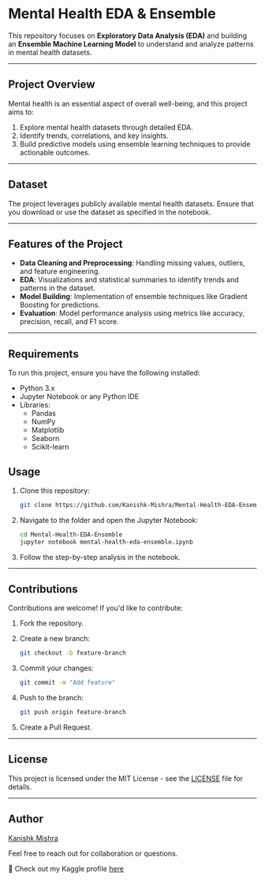 # Mental Health EDA & Ensemble

This repository focuses on **Exploratory Data Analysis (EDA)** and building an **Ensemble Machine Learning Model** to understand and analyze patterns in mental health datasets.

---

## Project Overview

Mental health is an essential aspect of overall well-being, and this project aims to:

1. Explore mental health datasets through detailed EDA.
2. Identify trends, correlations, and key insights.
3. Build predictive models using ensemble learning techniques to provide actionable outcomes.

---

## Dataset

The project leverages publicly available mental health datasets. Ensure that you download or use the dataset as specified in the notebook.

---

## Features of the Project

- **Data Cleaning and Preprocessing**: Handling missing values, outliers, and feature engineering.
- **EDA**: Visualizations and statistical summaries to identify trends and patterns in the dataset.
- **Model Building**: Implementation of ensemble techniques like Gradient Boosting for predictions.
- **Evaluation**: Model performance analysis using metrics like accuracy, precision, recall, and F1 score.

---

## Requirements

To run this project, ensure you have the following installed:

- Python 3.x
- Jupyter Notebook or any Python IDE
- Libraries:
  - Pandas
  - NumPy
  - Matplotlib
  - Seaborn
  - Scikit-learn

## Usage

1. Clone this repository:

   ```bash
   git clone https://github.com/Kanishk-Mishra/Mental-Health-EDA-Ensemble.git
   ```

2. Navigate to the folder and open the Jupyter Notebook:

   ```bash
   cd Mental-Health-EDA-Ensemble
   jupyter notebook mental-health-eda-ensemble.ipynb
   ```

3. Follow the step-by-step analysis in the notebook.

---

## Contributions

Contributions are welcome! If you'd like to contribute:

1. Fork the repository.
2. Create a new branch:

   ```bash
   git checkout -b feature-branch
   ```

3. Commit your changes:

   ```bash
   git commit -m "Add feature"
   ```

4. Push to the branch:

   ```bash
   git push origin feature-branch
   ```

5. Create a Pull Request.

---

## License

This project is licensed under the MIT License - see the [LICENSE](LICENSE) file for details.

---

## Author

[Kanishk Mishra](https://github.com/Kanishk-Mishra)  

Feel free to reach out for collaboration or questions.

📍 Check out my Kaggle profile [here](https://www.kaggle.com/canisqmisra)
